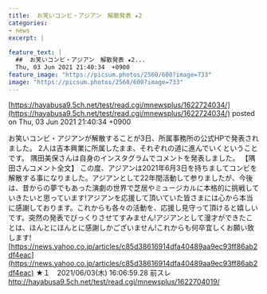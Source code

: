 ```yaml
---
title:  お笑いコンビ・アジアン　解散発表 ★2  
categories:
- news
excerpt: |
  
feature_text: |
  ##  お笑いコンビ・アジアン　解散発表 ★2...
  Thu, 03 Jun 2021 21:40:34  +0900
feature_image: "https://picsum.photos/2560/600?image=733"
image: "https://picsum.photos/2560/600?image=733"
---
```


[https://hayabusa9.5ch.net/test/read.cgi/mnewsplus/1622724034/](https://hayabusa9.5ch.net/test/read.cgi/mnewsplus/1622724034/)
posted on Thu, 03 Jun 2021 21:40:34  +0900

<!--more-->

お笑いコンビ・アジアンが解散することが3日、所属事務所の公式HPで発表されました。 2人は吉本興業に所属したまま、それぞれの道に進んでいくということです。 隅田美保さんは自身のインスタグラムでコメントを発表しました。 【隅田さんコメント全文】 この度、アジアンは2021年6月3日を持ちましてコンビを解散する事になりました。アジアンとして22年間活動して参りましたが、今後は、昔からの夢でもあった演劇の世界で芝居やミュージカルに本格的に挑戦していきたいと思っています!アジアンを応援して頂いていた皆さまには心から本当に感謝しております。これからも各々の活動を、応援し見守って頂けると嬉しいです。突然の発表でびっくりさせてすみません!アジアンとして漫才ができたことは、ほんとにほんとに感謝しかございません!これからも何卒宜しくお願い致します! [https://news.yahoo.co.jp/articles/c85d38616914dfa40489aa9ec93ff86ab2df4eac](https://news.yahoo.co.jp/articles/c85d38616914dfa40489aa9ec93ff86ab2df4eac) ★１　2021/06/03(木) 16:06:59.28 前スレ http://hayabusa9.5ch.net/test/read.cgi/mnewsplus/1622704019/
